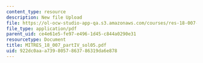 ```yaml
---
content_type: resource
description: New file Upload
file: https://ol-ocw-studio-app-qa.s3.amazonaws.com/courses/res-18-007-calculus-revisited-multivariable-calculus-fall-2011/922dc0aaa7398057863786319da6e878_MITRES_18_007_partIV_sol05.pdf
file_type: application/pdf
parent_uid: ce4e61e5-fe97-e496-1d45-c844a0290e31
resourcetype: Document
title: MITRES_18_007_partIV_sol05.pdf
uid: 922dc0aa-a739-8057-8637-86319da6e878
---
```

